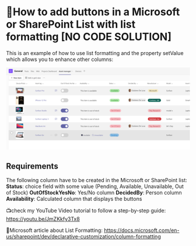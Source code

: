 # 🔲How to add buttons in a Microsoft or SharePoint List with list formatting [NO CODE SOLUTION]

This is an example of how to use list formatting and the property setValue which allows you to enhance other columns:

![Column Formatting setValue](./preview.png)

## Requirements
The following column have to be created in the Microsoft or SharePoint list:
**Status**: choice field with some value (Pending, Available, Unavailable, Out of Stock)
**OutOfStockYesNo**: Yes/No column
**DecidedBy**: Person column
**Availability**: Calculated column that displays the buttons

📺check my YouTube Video tutorial to follow a step-by-step guide:
https://youtu.be/JmZKkfy3Tx8

🔗Microsoft article about List Formatting:
https://docs.microsoft.com/en-us/sharepoint/dev/declarative-customization/column-formatting